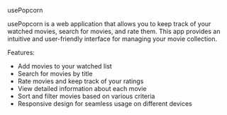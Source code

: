 usePopcorn

usePopcorn is a web application that allows you to keep track of your watched movies, search for movies, and rate them. This app provides an intuitive and user-friendly interface for managing your movie collection.

Features:
- Add movies to your watched list
- Search for movies by title
- Rate movies and keep track of your ratings
- View detailed information about each movie
- Sort and filter movies based on various criteria
- Responsive design for seamless usage on different devices